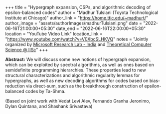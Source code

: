 +++
title = "Hypergraph expansion, CSPs, and algorithmic decoding of epsilon-balanced codes"
author = "Madhur Tulsiani (Toyota Technological Institute at Chicago)"
author_link = "https://home.ttic.edu/~madhurt/"
author_image = "assets/authorImages/madhurTulsiani.png"
date = "2022-06-16T21:00:00+05:30"
date_end = "2022-06-16T22:00:00+05:30"
location = "YouTube Video Link"
location_link = "https://www.youtube.com/watch?v=V0XbcSLHKVQ"
notes = "Jointly organized by <a href = "https://www.microsoft.com/en-us/research/lab/microsoft-research-india/" target= "_blank">Microsoft Research Lab - India</a> and <a href='https://www.csa.iisc.ac.in/theoretical-computer-science/' target= "_blank">Theoretical Computer Science @ IISc</a>"
+++

<b>Abstract:</b> We will discuss some new notions of hypergraph expansion, which can be exploited by spectral
algorithms, as well as ones based on semidefinite programming hierarchies. These properties lead to new structural
characterizations and algorithmic regularity lemmas for hypergraphs, as well as new decoding algorithms  for codes
based on bias-reduction via direct-sum, such as the breakthrough construction of epsilon-balanced codes by Ta-Shma.

 (Based on joint work with Vedat Levi Alev, Fernando Granha Jeronimo, Dylan Quintana, and Shashank Srivastava)